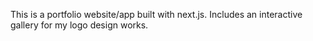 This is a portfolio website/app built with next.js. Includes an interactive gallery for my logo design works.
